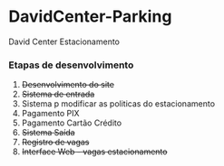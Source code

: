 # DavidCenter-Parking
 David Center Estacionamento

### Etapas de desenvolvimento
1. ~~Desenvolvimento do site~~
2. ~~Sistema de entrada~~
3. Sistema p modificar as politicas do estacionamento
4. Pagamento PIX
5. Pagamento Cartão Crédito
6. ~~Sistema Saída~~
7. ~~Registro de vagas~~
8. ~~Interface Web - vagas estacionamento~~
